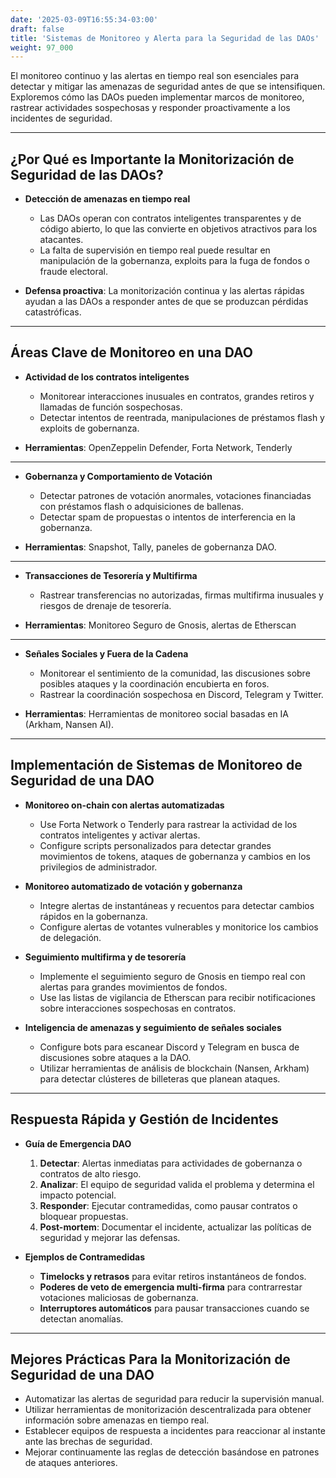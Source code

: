 ```yaml
---
date: '2025-03-09T16:55:34-03:00'
draft: false
title: 'Sistemas de Monitoreo y Alerta para la Seguridad de las DAOs'
weight: 97_000
---
```


El monitoreo continuo y las alertas en tiempo real son esenciales para detectar y mitigar las amenazas de seguridad antes de que se intensifiquen. Exploremos cómo las DAOs pueden implementar marcos de monitoreo, rastrear actividades sospechosas y responder proactivamente a los incidentes de seguridad.

---

## **¿Por Qué es Importante la Monitorización de Seguridad de las DAOs?**

- **Detección de amenazas en tiempo real**
  - Las DAOs operan con contratos inteligentes transparentes y de código abierto, lo que las convierte en objetivos atractivos para los atacantes.
  - La falta de supervisión en tiempo real puede resultar en manipulación de la gobernanza, exploits para la fuga de fondos o fraude electoral.

- **Defensa proactiva**: La monitorización continua y las alertas rápidas ayudan a las DAOs a responder antes de que se produzcan pérdidas catastróficas.

---

## **Áreas Clave de Monitoreo en una DAO**

- **Actividad de los contratos inteligentes**
  - Monitorear interacciones inusuales en contratos, grandes retiros y llamadas de función sospechosas.
  - Detectar intentos de reentrada, manipulaciones de préstamos flash y exploits de gobernanza.

- **Herramientas**: OpenZeppelin Defender, Forta Network, Tenderly

---

- ​​**Gobernanza y Comportamiento de Votación**
  - Detectar patrones de votación anormales, votaciones financiadas con préstamos flash o adquisiciones de ballenas.
  - Detectar spam de propuestas o intentos de interferencia en la gobernanza.

- **Herramientas**: Snapshot, Tally, paneles de gobernanza DAO.

---

- ​​**Transacciones de Tesorería y Multifirma**
  - Rastrear transferencias no autorizadas, firmas multifirma inusuales y riesgos de drenaje de tesorería.

- **Herramientas**: Monitoreo Seguro de Gnosis, alertas de Etherscan

---

- ​​**Señales Sociales y Fuera de la Cadena**
  - Monitorear el sentimiento de la comunidad, las discusiones sobre posibles ataques y la coordinación encubierta en foros.
  - Rastrear la coordinación sospechosa en Discord, Telegram y Twitter. 

- **Herramientas**: Herramientas de monitoreo social basadas en IA (Arkham, Nansen AI).

---

## **Implementación de Sistemas de Monitoreo de Seguridad de una DAO**

- **Monitoreo on-chain con alertas automatizadas**
  - Use Forta Network o Tenderly para rastrear la actividad de los contratos inteligentes y activar alertas.
  - Configure scripts personalizados para detectar grandes movimientos de tokens, ataques de gobernanza y cambios en los privilegios de administrador.

- **Monitoreo automatizado de votación y gobernanza**
  - Integre alertas de instantáneas y recuentos para detectar cambios rápidos en la gobernanza.
  - Configure alertas de votantes vulnerables y monitorice los cambios de delegación.

- **Seguimiento multifirma y de tesorería**
  - Implemente el seguimiento seguro de Gnosis en tiempo real con alertas para grandes movimientos de fondos.
  - Use las listas de vigilancia de Etherscan para recibir notificaciones sobre interacciones sospechosas en contratos.

- **Inteligencia de amenazas y seguimiento de señales sociales**
  - Configure bots para escanear Discord y Telegram en busca de discusiones sobre ataques a la DAO. 
  - Utilizar herramientas de análisis de blockchain (Nansen, Arkham) para detectar clústeres de billeteras que planean ataques.

---

## **Respuesta Rápida y Gestión de Incidentes**

- **Guía de Emergencia DAO**
  1. **Detectar**: Alertas inmediatas para actividades de gobernanza o contratos de alto riesgo.
  2. **Analizar**: El equipo de seguridad valida el problema y determina el impacto potencial.
  3. **Responder**: Ejecutar contramedidas, como pausar contratos o bloquear propuestas.
  4. **Post-mortem**: Documentar el incidente, actualizar las políticas de seguridad y mejorar las defensas.

- **Ejemplos de Contramedidas**
  - **Timelocks y retrasos** para evitar retiros instantáneos de fondos.
  - **Poderes de veto de emergencia multi-firma** para contrarrestar votaciones maliciosas de gobernanza.
  - **Interruptores automáticos** para pausar transacciones cuando se detectan anomalías. 

---

## **Mejores Prácticas Para la Monitorización de Seguridad de una DAO**

- Automatizar las alertas de seguridad para reducir la supervisión manual.
- Utilizar herramientas de monitorización descentralizada para obtener información sobre amenazas en tiempo real.
- Establecer equipos de respuesta a incidentes para reaccionar al instante ante las brechas de seguridad.
- Mejorar continuamente las reglas de detección basándose en patrones de ataques anteriores.